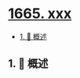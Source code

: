 # [1665. xxx](https://github.com/Tdahuyou/TNotes.leetcode/tree/main/notes/1665.%20xxx)

<!-- region:toc -->

- [1. 📝 概述](#1--概述)

<!-- endregion:toc -->

## 1. 📝 概述
